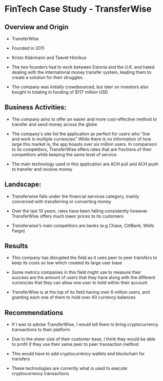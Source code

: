 # FinTech Case Study - TransferWise

## Overview and Origin

* TransferWise

* Founded in 2011

* Kristo Käärmann and Taavet Hinrikus

* The two founders had to work between Estonia and the U.K. and hated dealing with the international money transfer system, 
 leading them to create a solution for their struggles.

* The company was initially crowdsourced, but later on investors also bought in totaling in funding of $117 million USD 


## Business Activities:

* The company aims to offer an easier and more cost-effective method to transfer and send money across the globe

* The company's site list the application as perfect for users who "live and work in multiple currencies" While there is no
information of how large this market is, the app boasts over six million users. In comparison to its competitors, TransferWise offers rates that are fractions of their competitors while keeping the same level of service.

* The main technology used in this application are ACH pull and ACH push to transfer and receive money


## Landscape:

* Transferwise falls under the financial services category, mainly concerned with transferring or converting money

* Over the last 10 years, rates have been falling consistently however TransferWise offers much lower prices to its customers

* Transferwise's main competitors are banks (e.g Chase, CitiBank, Wells Fargo)


## Results

* This company has disrupted the field as it uses peer to peer transfers to keep its costs so low which created its large user
base

* Some metrics companies in this field might use to measure their success are the amount of users that they have along with
the different currencies that they can allow one user to hold within their account

* TransferWise is at the top of its field having over 6 million users, and granting each one of them to hold over 40 currency
balances


## Recommendations

* If I was to advise TransferWise, I would tell them to bring cryptocurrency transactions to their platform

* Due to the sheer size of their customer base, I think they would be able to profit if they use their same peer to peer
transaction method

* This would have to add cryptocurrency wallets and blockchain for transfers

* These technologies are currently what is used to execute cryptocurrency transactions

